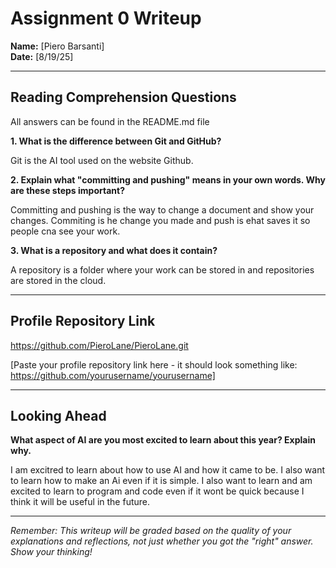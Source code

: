 # Assignment 0 Writeup

**Name:** [Piero Barsanti]  
**Date:** [8/19/25]

---

## Reading Comprehension Questions
All answers can be found in the README.md file

**1. What is the difference between Git and GitHub?**

Git is the AI tool used on the website Github.

**2. Explain what "committing and pushing" means in your own words. Why are these steps important?**

Committing and pushing is the way to change a document and show your changes. Commiting is he change you made and push is ehat saves it so people cna see your work.

**3. What is a repository and what does it contain?**

A repository is a folder where your work can be stored in and repositories are stored in the cloud.

---

## Profile Repository Link

https://github.com/PieroLane/PieroLane.git

[Paste your profile repository link here - it should look something like: https://github.com/yourusername/yourusername]

---

## Looking Ahead

**What aspect of AI are you most excited to learn about this year? Explain why.**

I am excitred to learn about how to use AI and how it came to be. I also want to learn how to make an Ai even if it is simple. I also want to learn and am excited to learn to program and code even if it wont be quick because I think it will be useful in the future.

---

*Remember: This writeup will be graded based on the quality of your explanations and reflections, not just whether you got the "right" answer. Show your thinking!*
